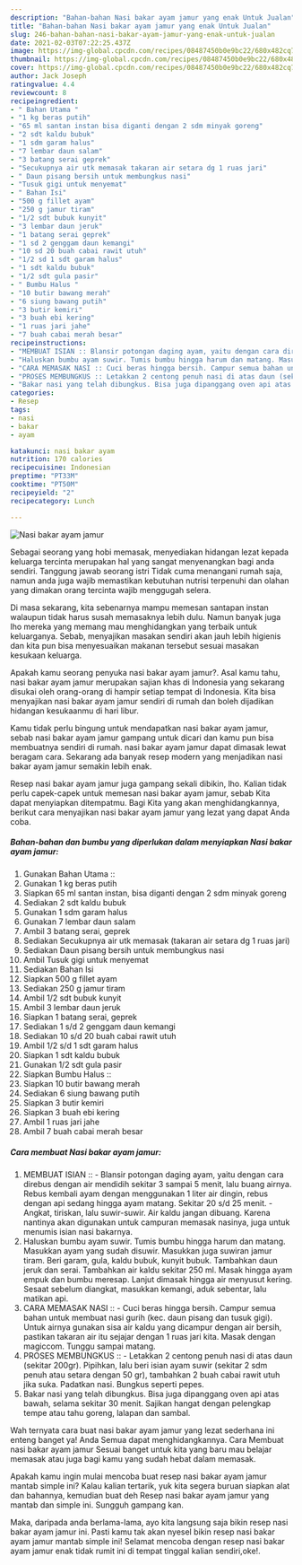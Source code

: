 ```yaml
---
description: "Bahan-bahan Nasi bakar ayam jamur yang enak Untuk Jualan"
title: "Bahan-bahan Nasi bakar ayam jamur yang enak Untuk Jualan"
slug: 246-bahan-bahan-nasi-bakar-ayam-jamur-yang-enak-untuk-jualan
date: 2021-02-03T07:22:25.437Z
image: https://img-global.cpcdn.com/recipes/08487450b0e9bc22/680x482cq70/nasi-bakar-ayam-jamur-foto-resep-utama.jpg
thumbnail: https://img-global.cpcdn.com/recipes/08487450b0e9bc22/680x482cq70/nasi-bakar-ayam-jamur-foto-resep-utama.jpg
cover: https://img-global.cpcdn.com/recipes/08487450b0e9bc22/680x482cq70/nasi-bakar-ayam-jamur-foto-resep-utama.jpg
author: Jack Joseph
ratingvalue: 4.4
reviewcount: 8
recipeingredient:
- " Bahan Utama "
- "1 kg beras putih"
- "65 ml santan instan bisa diganti dengan 2 sdm minyak goreng"
- "2 sdt kaldu bubuk"
- "1 sdm garam halus"
- "7 lembar daun salam"
- "3 batang serai geprek"
- "Secukupnya air utk memasak takaran air setara dg 1 ruas jari"
- " Daun pisang bersih untuk membungkus nasi"
- "Tusuk gigi untuk menyemat"
- " Bahan Isi"
- "500 g fillet ayam"
- "250 g jamur tiram"
- "1/2 sdt bubuk kunyit"
- "3 lembar daun jeruk"
- "1 batang serai geprek"
- "1 sd 2 genggam daun kemangi"
- "10 sd 20 buah cabai rawit utuh"
- "1/2 sd 1 sdt garam halus"
- "1 sdt kaldu bubuk"
- "1/2 sdt gula pasir"
- " Bumbu Halus "
- "10 butir bawang merah"
- "6 siung bawang putih"
- "3 butir kemiri"
- "3 buah ebi kering"
- "1 ruas jari jahe"
- "7 buah cabai merah besar"
recipeinstructions:
- "MEMBUAT ISIAN :: Blansir potongan daging ayam, yaitu dengan cara direbus dengan air mendidih sekitar 3 sampai 5 menit, lalu buang airnya. Rebus kembali ayam dengan menggunakan 1 liter air dingin, rebus dengan api sedang hingga ayam matang. Sekitar 20 s/d 25 menit.  Angkat, tiriskan, lalu suwir-suwir. Air kaldu jangan dibuang. Karena nantinya akan digunakan untuk campuran memasak nasinya, juga untuk menumis isian nasi bakarnya."
- "Haluskan bumbu ayam suwir. Tumis bumbu hingga harum dan matang. Masukkan ayam yang sudah disuwir. Masukkan juga suwiran jamur tiram. Beri garam, gula, kaldu bubuk, kunyit bubuk. Tambahkan daun jeruk dan serai. Tambahkan air kaldu sekitar 250 ml. Masak hingga ayam empuk dan bumbu meresap. Lanjut dimasak hingga air menyusut kering. Sesaat sebelum diangkat, masukkan kemangi, aduk sebentar, lalu matikan api."
- "CARA MEMASAK NASI :: Cuci beras hingga bersih. Campur semua bahan untuk membuat nasi gurih (kec. daun pisang dan tusuk gigi). Untuk airnya gunakan sisa air kaldu yang dicampur dengan air bersih, pastikan takaran air itu sejajar dengan 1 ruas jari kita. Masak dengan magiccom. Tunggu sampai matang."
- "PROSES MEMBUNGKUS :: Letakkan 2 centong penuh nasi di atas daun (sekitar 200gr). Pipihkan, lalu beri isian ayam suwir (sekitar 2 sdm penuh atau setara dengan 50 gr), tambahkan 2 buah cabai rawit utuh jika suka. Padatkan nasi. Bungkus seperti pepes."
- "Bakar nasi yang telah dibungkus. Bisa juga dipanggang oven api atas bawah, selama sekitar 30 menit. Sajikan hangat dengan pelengkap tempe atau tahu goreng, lalapan dan sambal."
categories:
- Resep
tags:
- nasi
- bakar
- ayam

katakunci: nasi bakar ayam 
nutrition: 170 calories
recipecuisine: Indonesian
preptime: "PT33M"
cooktime: "PT50M"
recipeyield: "2"
recipecategory: Lunch

---
```



![Nasi bakar ayam jamur](https://img-global.cpcdn.com/recipes/08487450b0e9bc22/680x482cq70/nasi-bakar-ayam-jamur-foto-resep-utama.jpg)

Sebagai seorang yang hobi memasak, menyediakan hidangan lezat kepada keluarga tercinta merupakan hal yang sangat menyenangkan bagi anda sendiri. Tanggung jawab seorang istri Tidak cuma menangani rumah saja, namun anda juga wajib memastikan kebutuhan nutrisi terpenuhi dan olahan yang dimakan orang tercinta wajib menggugah selera.

Di masa  sekarang, kita sebenarnya mampu memesan santapan instan walaupun tidak harus susah memasaknya lebih dulu. Namun banyak juga lho mereka yang memang mau menghidangkan yang terbaik untuk keluarganya. Sebab, menyajikan masakan sendiri akan jauh lebih higienis dan kita pun bisa menyesuaikan makanan tersebut sesuai masakan kesukaan keluarga. 



Apakah kamu seorang penyuka nasi bakar ayam jamur?. Asal kamu tahu, nasi bakar ayam jamur merupakan sajian khas di Indonesia yang sekarang disukai oleh orang-orang di hampir setiap tempat di Indonesia. Kita bisa menyajikan nasi bakar ayam jamur sendiri di rumah dan boleh dijadikan hidangan kesukaanmu di hari libur.

Kamu tidak perlu bingung untuk mendapatkan nasi bakar ayam jamur, sebab nasi bakar ayam jamur gampang untuk dicari dan kamu pun bisa membuatnya sendiri di rumah. nasi bakar ayam jamur dapat dimasak lewat beragam cara. Sekarang ada banyak resep modern yang menjadikan nasi bakar ayam jamur semakin lebih enak.

Resep nasi bakar ayam jamur juga gampang sekali dibikin, lho. Kalian tidak perlu capek-capek untuk memesan nasi bakar ayam jamur, sebab Kita dapat menyiapkan ditempatmu. Bagi Kita yang akan menghidangkannya, berikut cara menyajikan nasi bakar ayam jamur yang lezat yang dapat Anda coba.

<!--inarticleads1-->

##### Bahan-bahan dan bumbu yang diperlukan dalam menyiapkan Nasi bakar ayam jamur:

1. Gunakan  Bahan Utama ::
1. Gunakan 1 kg beras putih
1. Siapkan 65 ml santan instan, bisa diganti dengan 2 sdm minyak goreng
1. Sediakan 2 sdt kaldu bubuk
1. Gunakan 1 sdm garam halus
1. Gunakan 7 lembar daun salam
1. Ambil 3 batang serai, geprek
1. Sediakan Secukupnya air utk memasak (takaran air setara dg 1 ruas jari)
1. Sediakan  Daun pisang bersih untuk membungkus nasi
1. Ambil Tusuk gigi untuk menyemat
1. Sediakan  Bahan Isi
1. Siapkan 500 g fillet ayam
1. Sediakan 250 g jamur tiram
1. Ambil 1/2 sdt bubuk kunyit
1. Ambil 3 lembar daun jeruk
1. Siapkan 1 batang serai, geprek
1. Sediakan 1 s/d 2 genggam daun kemangi
1. Sediakan 10 s/d 20 buah cabai rawit utuh
1. Ambil 1/2 s/d 1 sdt garam halus
1. Siapkan 1 sdt kaldu bubuk
1. Gunakan 1/2 sdt gula pasir
1. Siapkan  Bumbu Halus ::
1. Siapkan 10 butir bawang merah
1. Sediakan 6 siung bawang putih
1. Siapkan 3 butir kemiri
1. Siapkan 3 buah ebi kering
1. Ambil 1 ruas jari jahe
1. Ambil 7 buah cabai merah besar




<!--inarticleads2-->

##### Cara membuat Nasi bakar ayam jamur:

1. MEMBUAT ISIAN :: - Blansir potongan daging ayam, yaitu dengan cara direbus dengan air mendidih sekitar 3 sampai 5 menit, lalu buang airnya. Rebus kembali ayam dengan menggunakan 1 liter air dingin, rebus dengan api sedang hingga ayam matang. Sekitar 20 s/d 25 menit.  - Angkat, tiriskan, lalu suwir-suwir. Air kaldu jangan dibuang. Karena nantinya akan digunakan untuk campuran memasak nasinya, juga untuk menumis isian nasi bakarnya.
1. Haluskan bumbu ayam suwir. Tumis bumbu hingga harum dan matang. Masukkan ayam yang sudah disuwir. Masukkan juga suwiran jamur tiram. Beri garam, gula, kaldu bubuk, kunyit bubuk. Tambahkan daun jeruk dan serai. Tambahkan air kaldu sekitar 250 ml. Masak hingga ayam empuk dan bumbu meresap. Lanjut dimasak hingga air menyusut kering. Sesaat sebelum diangkat, masukkan kemangi, aduk sebentar, lalu matikan api.
1. CARA MEMASAK NASI :: - Cuci beras hingga bersih. Campur semua bahan untuk membuat nasi gurih (kec. daun pisang dan tusuk gigi). Untuk airnya gunakan sisa air kaldu yang dicampur dengan air bersih, pastikan takaran air itu sejajar dengan 1 ruas jari kita. Masak dengan magiccom. Tunggu sampai matang.
1. PROSES MEMBUNGKUS :: - Letakkan 2 centong penuh nasi di atas daun (sekitar 200gr). Pipihkan, lalu beri isian ayam suwir (sekitar 2 sdm penuh atau setara dengan 50 gr), tambahkan 2 buah cabai rawit utuh jika suka. Padatkan nasi. Bungkus seperti pepes.
1. Bakar nasi yang telah dibungkus. Bisa juga dipanggang oven api atas bawah, selama sekitar 30 menit. Sajikan hangat dengan pelengkap tempe atau tahu goreng, lalapan dan sambal.




Wah ternyata cara buat nasi bakar ayam jamur yang lezat sederhana ini enteng banget ya! Anda Semua dapat menghidangkannya. Cara Membuat nasi bakar ayam jamur Sesuai banget untuk kita yang baru mau belajar memasak atau juga bagi kamu yang sudah hebat dalam memasak.

Apakah kamu ingin mulai mencoba buat resep nasi bakar ayam jamur mantab simple ini? Kalau kalian tertarik, yuk kita segera buruan siapkan alat dan bahannya, kemudian buat deh Resep nasi bakar ayam jamur yang mantab dan simple ini. Sungguh gampang kan. 

Maka, daripada anda berlama-lama, ayo kita langsung saja bikin resep nasi bakar ayam jamur ini. Pasti kamu tak akan nyesel bikin resep nasi bakar ayam jamur mantab simple ini! Selamat mencoba dengan resep nasi bakar ayam jamur enak tidak rumit ini di tempat tinggal kalian sendiri,oke!.

